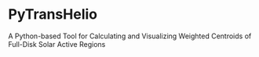 # PyTransHelio
A Python-based Tool for Calculating and Visualizing Weighted Centroids of Full-Disk Solar Active Regions
